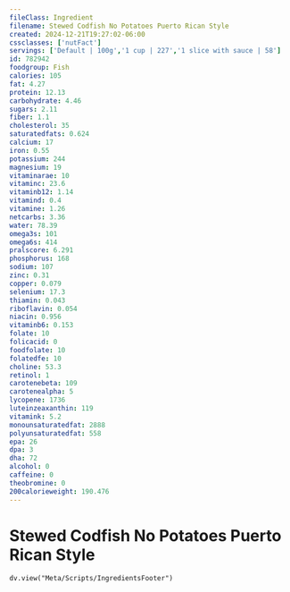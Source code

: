 ```yaml
---
fileClass: Ingredient
filename: Stewed Codfish No Potatoes Puerto Rican Style
created: 2024-12-21T19:27:02-06:00
cssclasses: ['nutFact']
servings: ['Default | 100g','1 cup | 227','1 slice with sauce | 58']
id: 782942
foodgroup: Fish
calories: 105
fat: 4.27
protein: 12.13
carbohydrate: 4.46
sugars: 2.11
fiber: 1.1
cholesterol: 35
saturatedfats: 0.624
calcium: 17
iron: 0.55
potassium: 244
magnesium: 19
vitaminarae: 10
vitaminc: 23.6
vitaminb12: 1.14
vitamind: 0.4
vitamine: 1.26
netcarbs: 3.36
water: 78.39
omega3s: 101
omega6s: 414
pralscore: 6.291
phosphorus: 168
sodium: 107
zinc: 0.31
copper: 0.079
selenium: 17.3
thiamin: 0.043
riboflavin: 0.054
niacin: 0.956
vitaminb6: 0.153
folate: 10
folicacid: 0
foodfolate: 10
folatedfe: 10
choline: 53.3
retinol: 1
carotenebeta: 109
carotenealpha: 5
lycopene: 1736
luteinzeaxanthin: 119
vitamink: 5.2
monounsaturatedfat: 2888
polyunsaturatedfat: 558
epa: 26
dpa: 3
dha: 72
alcohol: 0
caffeine: 0
theobromine: 0
200calorieweight: 190.476
---
```


# Stewed Codfish No Potatoes Puerto Rican Style

```dataviewjs
dv.view("Meta/Scripts/IngredientsFooter")
```